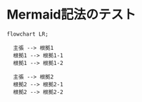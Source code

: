 # Mermaid記法のテスト

```mermaid
flowchart LR;

  主張 --> 根拠1
  根拠1 --> 根拠1-1
  根拠1 --> 根拠1-2

  主張 --> 根拠2
  根拠2 --> 根拠2-1
  根拠2 --> 根拠2-2
```

